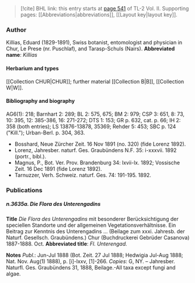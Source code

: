 > [!cite] BHL link: this entry starts at [page 541](https://www.biodiversitylibrary.org/page/33068783) of TL-2 Vol. II.
> Supporting pages: [[Abbreviations|abbreviations]], [[Layout key|layout key]].

### Author

Killias, Eduard (1829-1891), Swiss botanist, entomologist and physician in Chur, Le Prese (nr. Puschlaf), and Tarasp-Schuls (Nairs). 
**Abbreviated name**: *Killias*

#### Herbarium and types

[[Collection CHUR|CHUR]]; further material [[Collection B|B]], [[Collection W|W]].

#### Bibliography and biography

AG6(1): 218; Barnhart 2: 289; BL 2: 575, 675; BM 2: 979; CSP 3: 651, 8: 73, 10: 395, 12: 385-386, 16: 271-272; DTS 1: 153; GR p. 632, cat. p. 66; IH 2: 358 (both entries); LS 13876-13878, 35369; Rehder 5: 453; SBC p. 124 ("Kill."); Urban-Berl. p. 304, 363.
- Bosshard, Neue Zürcher Zeit. 16 Nov 1891 (no. 320) (fide Lorenz 1892).
- Lorenz, Jahresber. naturf. Ges. Graubündens N.F. 35: i-xxxvii. 1892 (portr., bibl.).
- Magnus, P., Bot. Ver. Prov. Brandenburg 34: lxvii-lx. 1892; Vossische Zeit. 16 Dec 1891 (fide Lorenz 1892).
- Tarnuzzer, Verh. Schweiz. naturf. Ges. 74: 191-195. 1892.

### Publications

##### n.3635a. Die Flora des Unterengadins

**Title**
*Die Flora des Unterengadins* mit besonderer Berücksichtigung der speciellen Standorte und der allgemeinen Vegetationsverhältnisse. Ein Beitrag zur Kenntnis des Unterengadins ... (Beilage zum xxxi. Jahresb. der Naturf. Gesellsch. Graubündens.) Chur (Buchdruckerei Gebrüder Casanova) 1887-1888. Oct.
**Abbreviated title**: *Fl. Unterengad.*

**Notes**
*Publ*.: Jun-Jul 1888 (Bot. Zeit. 27 Jul 1888; Hedwigia Jul-Aug 1888; Nat. Nov. Aug(1) 1888), p. \[i\]-lxxv, \[1\]-266. *Copies*: G, NY. – Jahresber. Naturfl. Ges. Graubündens 31, 1888, Beilage.-All taxa except fungi and algae.

